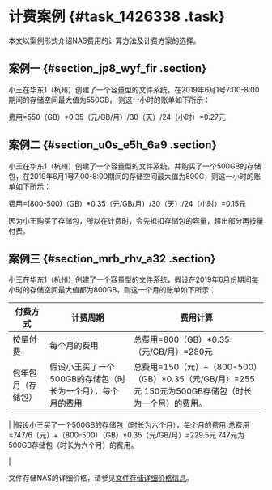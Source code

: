 # 计费案例 {#task_1426338 .task}

本文以案例形式介绍NAS费用的计算方法及计费方案的选择。

## 案例一 {#section_jp8_wyf_fir .section}

小王在华东1（杭州）创建了一个容量型的文件系统，在2019年6月1号7:00-8:00期间的存储空间最大值为550GB， 则这一小时的账单如下所示：

费用=550（GB）\*0.35（元/GB/月）/30（天）/24（小时）=0.27元

## 案例二 {#section_u0s_e5h_6a9 .section}

小王在华东1（杭州）创建了一个容量型的文件系统，并购买了一个500GB的存储包，在2019年6月1号7:00-8:00期间的存储空间最大值为800G，则这一小时的账单如下所示：

费用=\(800-500\)（GB）\*0.35（元/GB/月）/30（天）/24（小时）=0.15元

因为小王购买了存储包，所以在计费时，会先抵扣存储包的容量，超出部分再按量付费。

## 案例三 {#section_mrb_rhv_a32 .section}

小王在华东1（杭州）创建了一个容量型的文件系统，假设在2019年6月份期间每小时的存储空间最大值都为800GB，则这一个月的账单如下所示：

|付费方式|计费周期|费用计算|
|----|----|----|
|按量付费|每个月的费用|总费用=800（GB）\*0.35（元/GB/月）=280元|
|包年包月（存储包）|假设小王买了一个500GB的存储包（时长为一个月），每个月的费用|总费用=150（元）+（800-500）（GB）\*0.35（元/GB/月）=255元 150元为500GB存储包（时长为一个月）的费用。

 |
|假设小王买了一个500GB的存储包（时长为六个月），每个月的费用|总费用=747/6（元）+（800-500）（GB）\*0.35（元/GB/月）=229.5元 747元为500GB存储包（时长为六个月）的费用。

 |

文件存储NAS的详细价格，请参见[文件存储详细价格信息](https://www.alibabacloud.com/zh/product/nas/pricing)。

